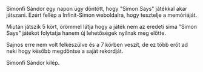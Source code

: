 Simonfi Sándor egy napon úgy döntött, hogy "Simon Says" játékkal akar játszani. Ezért fellép a Infinit-Simon weboldalra, hogy tesztelje a memóriáját.

Miután játszik 5 kört, örömmel látja hogy a játék nem az eredeti sima "Simon Says" játékot folytatja hanem új lehetőségek nyilnak meg előtte.

Sajnos erre nem volt felkészülve és a 7 körben veszít, de ez több erőt ad neki hogy később megdöntse a saját rekordját.

Simonfi Sándor kilép.

